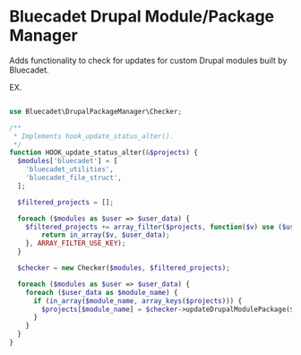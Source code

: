 # Bluecadet Drupal Module/Package Manager

Adds functionality to check for updates for custom Drupal modules built by Bluecadet.

EX.

```php

use Bluecadet\DrupalPackageManager\Checker;

/**
 * Implements hook_update_status_alter().
 */
function HOOK_update_status_alter(&$projects) {
  $modules['bluecadet'] = [
    'bluecadet_utilities',
    'bluecadet_file_struct',
  ];

  $filtered_projects = [];

  foreach ($modules as $user => $user_data) {
    $filtered_projects += array_filter($projects, function($v) use ($user_data) {
        return in_array($v, $user_data);
    }, ARRAY_FILTER_USE_KEY);
  }

  $checker = new Checker($modules, $filtered_projects);

  foreach ($modules as $user => $user_data) {
    foreach ($user_data as $module_name) {
      if (in_array($module_name, array_keys($projects))) {
        $projects[$module_name] = $checker->updateDrupalModulePackage($projects[$module_name], $user, $module_name);
      }
    }
  }
}

```
